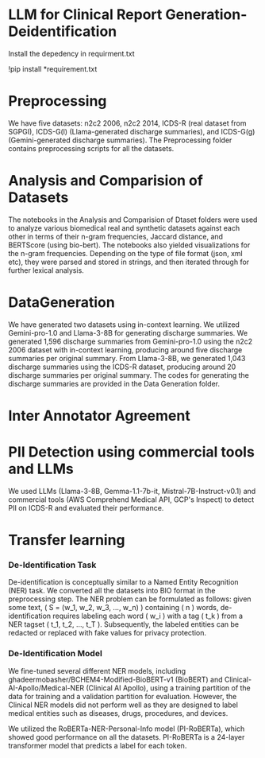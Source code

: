# LLM for Clinical Report Generation-Deidentification
Install the depedency in requirment.txt 

!pip install *requirement.txt
# Preprocessing
We have five datasets: n2c2 2006, n2c2 2014, ICDS-R (real dataset from SGPGI), ICDS-G(l) (Llama-generated discharge summaries), and ICDS-G(g) (Gemini-generated discharge summaries). The Preprocessing folder contains preprocessing scripts for all the datasets.

# Analysis and Comparision of Datasets

The notebooks in the Analysis and Comparision of Dtaset folders were used to analyze various biomedical real and synthetic datasets against each other in terms of their n-gram frequencies, Jaccard distance, and BERTScore (using bio-bert). The notebooks also yielded visualizations for the n-gram frequencies. Depending on the type of file format (json, xml etc), they were parsed and stored in strings, and then iterated through for further lexical analysis.
 

# DataGeneration
We have generated two datasets using in-context learning. We utilized Gemini-pro-1.0 and Llama-3-8B for generating discharge summaries. We generated 1,596 discharge summaries from Gemini-pro-1.0 using the n2c2 2006 dataset with in-context learning, producing around five discharge summaries per original summary. From Llama-3-8B, we generated 1,043 discharge summaries using the ICDS-R dataset, producing around 20 discharge summaries per original summary. The codes for generating the discharge summaries are provided in the Data Generation folder.

# Inter Annotator Agreement



# PII Detection using commercial tools and LLMs

We used LLMs (Llama-3-8B, Gemma-1.1-7b-it, Mistral-7B-Instruct-v0.1) and commercial tools (AWS Comprehend Medical API, GCP's Inspect) to detect PII on ICDS-R and evaluated their performance.

# Transfer learning

### De-Identification Task

De-identification is conceptually similar to a Named Entity Recognition (NER) task. We converted all the datasets into BIO format in the preprocessing step. The NER problem can be formulated as follows: given some text, \( S = (w_1, w_2, w_3, ..., w_n) \) containing \( n \) words, de-identification requires labeling each word \( w_i \) with a tag \( t_k \) from a NER tagset \( t_1, t_2, ..., t_T \). Subsequently, the labeled entities can be redacted or replaced with fake values for privacy protection.

### De-Identification Model

We fine-tuned several different NER models, including ghadeermobasher/BCHEM4-Modified-BioBERT-v1 (BioBERT) and Clinical-AI-Apollo/Medical-NER (Clinical AI Apollo), using a training partition of the data for training and a validation partition for evaluation. However, the Clinical NER models did not perform well as they are designed to label medical entities such as diseases, drugs, procedures, and devices. 

We utilized the RoBERTa-NER-Personal-Info model (PI-RoBERTa), which showed good performance on all the datasets. PI-RoBERTa is a 24-layer transformer model that predicts a label for each token.


